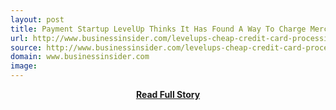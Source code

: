 ```yaml
---
layout: post
title: Payment Startup LevelUp Thinks It Has Found A Way To Charge Merchants A 0 Credit Card Processing Fee
url: http://www.businessinsider.com/levelups-cheap-credit-card-processing-fee-heading-towards-0-2014-4
source: http://www.businessinsider.com/levelups-cheap-credit-card-processing-fee-heading-towards-0-2014-4
domain: www.businessinsider.com
image: 
---
```


<p></p>
<center><p><a href="http://www.businessinsider.com/levelups-cheap-credit-card-processing-fee-heading-towards-0-2014-4" style='padding:25px; font-sze:18px; font-weight: bold;'>Read Full Story</a></p></center>
